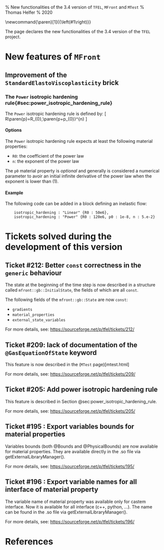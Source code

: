 % New functionalities of the 3.4 version of `TFEL`, `MFront` and `MTest`
% Thomas Helfer
% 2020

\newcommand{\paren}[1]{{\left(#1\right)}}

The page declares the new functionalities of the 3.4 version of the
`TFEL` project.

# New features of `MFront`

## Improvement of the `StandardElastoViscoplasticity` brick

### The `Power` isotropic hardening rule{#sec:power_isotropic_hardening_rule}

The `Power` isotropic hardening rule is defined by:
\[
R\paren{p}=R_{0}\,\paren{p+p_{0}}^{n}
\]

#### Options

The `Power` isotropic hardening rule expects at least the following
material properties:

- `R0`: the coefficient of the power law
- `n`: the exponent of the power law

The `p0` material property is *optional* and generally is considered a
numerical parameter to avoir an initial infinite derivative of the power
law when the exponent is lower than \(1\).

#### Example

The following code can be added in a block defining an inelastic flow:

~~~~{.cpp}
    isotropic_hardening : "Linear" {R0 : 50e6},
    isotropic_hardening : "Power" {R0 : 120e6, p0 : 1e-8, n : 5.e-2}
~~~~

# Tickets solved during the development of this version

## Ticket #212: Better `const` correctness in the `generic` behaviour

The state at the beginning of the time step is now described in a
structure called `mfront::gb::InitialState`, the fields of which are all
`const`.

The following fields of the `mfront::gb::State` are now `const`:

- `gradients`
- `material_properties`
- `external_state_variables`

For more details, see: <https://sourceforge.net/p/tfel/tickets/212/>

## Ticket #209: lack of documentation of the `@GasEquationOfState` keyword

This feature is now described in the (`MTest` page)[mtest.html]

For more details, see: <https://sourceforge.net/p/tfel/tickets/209/>

## Ticket #205: Add power isotropic hardening rule

This feature is described in Section
@sec:power_isotropic_hardening_rule.

For more details, see: <https://sourceforge.net/p/tfel/tickets/205/>

## Ticket #195 : Export variables bounds for material properties

Variables bounds (both @Bounds and @PhysicalBounds) are now available for material properties. 
They are available directly in the .so file via getExternalLibraryManager().

For more details, see: <https://sourceforge.net/p/tfel/tickets/195/>

## Ticket #196 : Export variable names for all interface of material property

The variable name of material property was available only for castem interface. 
Now it is available for all interface (c++, python, …). 
The name can be found in the .so file via getExternalLibraryManager().

For more details, see: <https://sourceforge.net/p/tfel/tickets/196/>

# References
